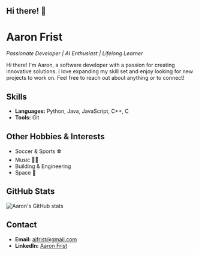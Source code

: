 ## Hi there! 👋

# Aaron Frist
*Passionate Developer | AI Enthusiast | Lifelong Learner*

Hi there! I'm Aaron, a software developer with a passion for creating innovative solutions. I love expanding my skill set and enjoy looking for new projects to work on.
Feel free to reach out about anything or to connect!

## Skills
- **Languages:** Python, Java, JavaScript, C++, C
- **Tools:** Git

## Other Hobbies & Interests
- Soccer & Sports ⚽
- Music 🎹🎵
- Building & Engineering 
- Space 🌌

## GitHub Stats
![Aaron's GitHub stats](https://github-readme-stats.vercel.app/api?username=ajfrist&show_icons=true&theme=radical)

## Contact
- **Email:** ajfrist@gmail.com
- **LinkedIn:** [Aaron Frist](https://www.linkedin.com/in/aaronfrist/)
